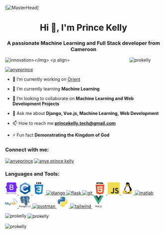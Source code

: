[![MasterHead](https://i.pinimg.com/564x/9e/a1/65/9ea1657c0a9a5fe3c13f84efe12d00c2.jpg)]
<h1 align="center">Hi 👋, I'm Prince Kelly</h1>
<h3 align="center">A passionate Machine Learning and Full Stack developer from Cameroon</h3>
<img align="left" width="400" src="https://i.pinimg.com/originals/85/04/77/850477fed08bfe98598082bcd309ce70.gif" alt="innovation></img>

<p align="left"> <img src="https://komarev.com/ghpvc/?username=prokelly&label=Profile%20views&color=0e75b6&style=flat" alt="prokelly" /> </p>

<p align="left"> <a href="https://twitter.com/anyeprince" target="blank"><img src="https://img.shields.io/twitter/follow/anyeprince?logo=twitter&style=for-the-badge" alt="anyeprince" /></a> </p>

- 🔭 I’m currently working on [Orient](https://www.orientlearn.site)

- 🌱 I’m currently learning **Machine Learning**

- 👯 I’m looking to collaborate on **Machine Learning and Web Development Projects**

- 💬 Ask me about **Django, Vue.js, Machine Learning, Web Development**

- 📫 How to reach me **princekelly.tech@gmail.com**

- ⚡ Fun fact **Demonstrating the Kingdom of God**

<h3 align="left">Connect with me:</h3>
<p align="left">
<a href="https://twitter.com/anyeprince" target="blank"><img align="center" src="https://raw.githubusercontent.com/rahuldkjain/github-profile-readme-generator/master/src/images/icons/Social/twitter.svg" alt="anyeprince" height="30" width="40" /></a>
<a href="https://linkedin.com/in/anye prince kelly" target="blank"><img align="center" src="https://raw.githubusercontent.com/rahuldkjain/github-profile-readme-generator/master/src/images/icons/Social/linked-in-alt.svg" alt="anye prince kelly" height="30" width="40" /></a>
</p>

<h3 align="left">Languages and Tools:</h3>
<p align="left"> <a href="https://getbootstrap.com" target="_blank" rel="noreferrer"> <img src="https://raw.githubusercontent.com/devicons/devicon/master/icons/bootstrap/bootstrap-plain-wordmark.svg" alt="bootstrap" width="40" height="40"/> </a> <a href="https://www.cprogramming.com/" target="_blank" rel="noreferrer"> <img src="https://raw.githubusercontent.com/devicons/devicon/master/icons/c/c-original.svg" alt="c" width="40" height="40"/> </a> <a href="https://www.w3schools.com/css/" target="_blank" rel="noreferrer"> <img src="https://raw.githubusercontent.com/devicons/devicon/master/icons/css3/css3-original-wordmark.svg" alt="css3" width="40" height="40"/> </a> <a href="https://www.djangoproject.com/" target="_blank" rel="noreferrer"> <img src="https://cdn.worldvectorlogo.com/logos/django.svg" alt="django" width="40" height="40"/> </a> <a href="https://flask.palletsprojects.com/" target="_blank" rel="noreferrer"> <img src="https://www.vectorlogo.zone/logos/pocoo_flask/pocoo_flask-icon.svg" alt="flask" width="40" height="40"/> </a> <a href="https://git-scm.com/" target="_blank" rel="noreferrer"> <img src="https://www.vectorlogo.zone/logos/git-scm/git-scm-icon.svg" alt="git" width="40" height="40"/> </a> <a href="https://www.w3.org/html/" target="_blank" rel="noreferrer"> <img src="https://raw.githubusercontent.com/devicons/devicon/master/icons/html5/html5-original-wordmark.svg" alt="html5" width="40" height="40"/> </a> <a href="https://developer.mozilla.org/en-US/docs/Web/JavaScript" target="_blank" rel="noreferrer"> <img src="https://raw.githubusercontent.com/devicons/devicon/master/icons/javascript/javascript-original.svg" alt="javascript" width="40" height="40"/> </a> <a href="https://www.linux.org/" target="_blank" rel="noreferrer"> <img src="https://raw.githubusercontent.com/devicons/devicon/master/icons/linux/linux-original.svg" alt="linux" width="40" height="40"/> </a> <a href="https://www.mathworks.com/" target="_blank" rel="noreferrer"> <img src="https://upload.wikimedia.org/wikipedia/commons/2/21/Matlab_Logo.png" alt="matlab" width="40" height="40"/> </a> <a href="https://www.mysql.com/" target="_blank" rel="noreferrer"> <img src="https://raw.githubusercontent.com/devicons/devicon/master/icons/mysql/mysql-original-wordmark.svg" alt="mysql" width="40" height="40"/> </a> <a href="https://www.postgresql.org" target="_blank" rel="noreferrer"> <img src="https://raw.githubusercontent.com/devicons/devicon/master/icons/postgresql/postgresql-original-wordmark.svg" alt="postgresql" width="40" height="40"/> </a> <a href="https://postman.com" target="_blank" rel="noreferrer"> <img src="https://www.vectorlogo.zone/logos/getpostman/getpostman-icon.svg" alt="postman" width="40" height="40"/> </a> <a href="https://www.python.org" target="_blank" rel="noreferrer"> <img src="https://raw.githubusercontent.com/devicons/devicon/master/icons/python/python-original.svg" alt="python" width="40" height="40"/> </a> <a href="https://tailwindcss.com/" target="_blank" rel="noreferrer"> <img src="https://www.vectorlogo.zone/logos/tailwindcss/tailwindcss-icon.svg" alt="tailwind" width="40" height="40"/> </a> <a href="https://vuejs.org/" target="_blank" rel="noreferrer"> <img src="https://raw.githubusercontent.com/devicons/devicon/master/icons/vuejs/vuejs-original-wordmark.svg" alt="vuejs" width="40" height="40"/> </a> </p>

<p><img align="left" src="https://github-readme-stats.vercel.app/api/top-langs?username=prokelly&show_icons=true&locale=en&layout=compact" alt="prokelly" /></p>

<p>&nbsp;<img align="center" src="https://github-readme-stats.vercel.app/api?username=prokelly&show_icons=true&locale=en" alt="prokelly" /></p>

<p><img align="center" src="https://github-readme-streak-stats.herokuapp.com/?user=prokelly&" alt="prokelly" /></p>

